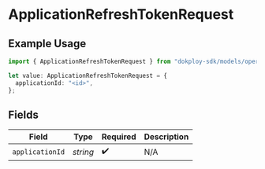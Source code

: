 # ApplicationRefreshTokenRequest

## Example Usage

```typescript
import { ApplicationRefreshTokenRequest } from "dokploy-sdk/models/operations";

let value: ApplicationRefreshTokenRequest = {
  applicationId: "<id>",
};
```

## Fields

| Field              | Type               | Required           | Description        |
| ------------------ | ------------------ | ------------------ | ------------------ |
| `applicationId`    | *string*           | :heavy_check_mark: | N/A                |